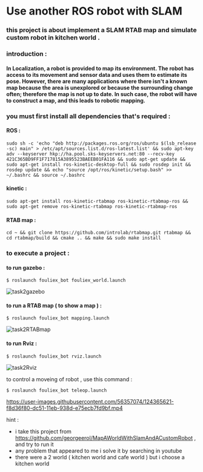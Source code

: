 # Use another ROS robot with SLAM 


### this project is about implement a SLAM RTAB map and simulate custom robot in kitchen world .

### introduction : 

#### In Localization, a robot is provided to map its environment. The robot has access to its movement and sensor data and uses them to estimate its pose. However, there are many applications where there isn't a known map because the area is unexplored or because the surrounding change often; therefore the map is not up to date. In such case, the robot will have to construct a map, and this leads to robotic mapping.



### you must first install all dependencies that's required : 

#### ROS :
<p><code>sudo sh -c 'echo "deb http://packages.ros.org/ros/ubuntu $(lsb_release -sc) main" > /etc/apt/sources.list.d/ros-latest.list' && sudo apt-key adv --keyserver hkp://ha.pool.sks-keyservers.net:80 --recv-key 421C365BD9FF1F717815A3895523BAEEB01FA116 && sudo apt-get update && sudo apt-get install ros-kinetic-desktop-full && sudo rosdep init && rosdep update && echo "source /opt/ros/kinetic/setup.bash" >> ~/.bashrc && source ~/.bashrc
</code></p>


#### kinetic : 

<p><code>sudo apt-get install ros-kinetic-rtabmap ros-kinetic-rtabmap-ros && sudo apt-get remove ros-kinetic-rtabmap ros-kinetic-rtabmap-ros
</code></p>

#### RTAB map :

<p><code>cd ~ && git clone https://github.com/introlab/rtabmap.git rtabmap && cd rtabmap/build && cmake .. && make && sudo make install
</code></p>


### to execute a project :

#### to run gazebo : 

<p><code>$ roslaunch fouliex_bot fouliex_world.launch</code></p>

![task2gazebo](https://user-images.githubusercontent.com/56357074/124365559-8f536100-dc51-11eb-8f63-e0cd1de3a7ff.png)


#### to run a RTAB map ( to show a map ) : 
<p><code>$ roslaunch fouliex_bot mapping.launch</code></p>

![task2RTABmap](https://user-images.githubusercontent.com/56357074/124365561-92e6e800-dc51-11eb-9f88-b9e2c94d878d.png)

#### to run Rviz : 
<p><code>$ roslaunch fouliex_bot rviz.launch</code></p>

![task2Rviz](https://user-images.githubusercontent.com/56357074/124365563-967a6f00-dc51-11eb-8257-cb4da5f0360c.png)


to control a moveing of robot , use this command : 
<p><code>$ roslaunch fouliex_bot teleop.launch</code></p>

https://user-images.githubusercontent.com/56357074/124365621-f8d36f80-dc51-11eb-938d-e75ecb7fd9bf.mp4









hint : 

 - i take this project from  https://github.com/georgeerol/MapAWorldWithSlamAndACustomRobot  , and try to run it 
 - any problem that appeared to me i solve it by searching in youtube 
 - there were a 2 world ( kitchen world and cafe world ) but i choose a kitchen world 
